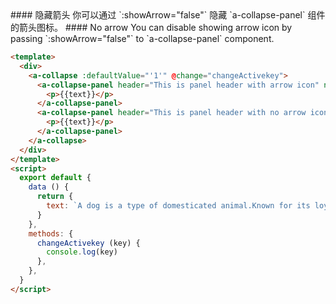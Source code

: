 <cn>
#### 隐藏箭头
你可以通过 `:showArrow="false"` 隐藏 `a-collapse-panel` 组件的箭头图标。
</cn>

<us>
#### No arrow
You can disable showing arrow icon by passing `:showArrow="false"` to `a-collapse-panel` component.
</us>

```html
<template>
  <div>
    <a-collapse :defaultValue="'1'" @change="changeActivekey">
      <a-collapse-panel header="This is panel header with arrow icon" name="1">
        <p>{{text}}</p>
      </a-collapse-panel>
      <a-collapse-panel header="This is panel header with no arrow icon" name="2" :showArrow="false">
        <p>{{text}}</p>
      </a-collapse-panel>
    </a-collapse>
  </div>
</template>
<script>
  export default {
    data () {
      return {
        text: `A dog is a type of domesticated animal.Known for its loyalty and faithfulness,it can be found as a welcome guest in many households across the world.`,
      }
    },
    methods: {
      changeActivekey (key) {
        console.log(key)
      },
    },
  }
</script>
```
